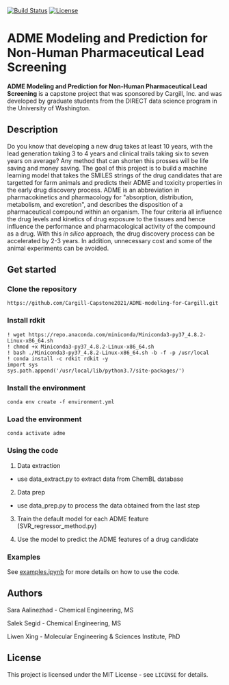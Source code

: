 [![Build Status](https://travis-ci.org/Cargill-Capstone2021/ADME-modeling-for-Cargill?branch=main)](https://travis-ci.org/Cargill-Capstone2021/ADME-modeling-for-Cargill)
[![License](https://poser.pugx.org/Cargill-Capstone2021/ADME-modeling-for-Cargill/license.svg)](https://poser.pugx.org/Cargill-Capstone2021/ADME-modeling-for-Cargill/license.svg)

# ADME Modeling and Prediction for Non-Human Pharmaceutical Lead Screening 

**ADME Modeling and Prediction for Non-Human Pharmaceutical Lead Screening** is a capstone project that was sponsored by Cargill, Inc. and was developed by graduate students from the DIRECT data science program in the University of Washington.  

## Description
Do you know that developing a new drug takes at least 10 years, with the lead generation taking 3 to 4 years and clinical trails taking six to seven years on average? Any method that can shorten this prosses will be life saving and money saving. The goal of this project is to build a machine learning model that takes the SMILES strings of the drug candidates that are targetted for farm animals and predicts their ADME and toxicity properties in the early drug discovery process. ADME is an abbreviation in pharmacokinetics and pharmacology for "absorption, distribution, metabolism, and excretion", and describes the disposition of a pharmaceutical compound within an organism. The four criteria all influence the drug levels and kinetics of drug exposure to the tissues and hence influence the performance and pharmacological activity of the compound as a drug. With this *in silico* approach, the drug discovery process can be accelerated by 2-3 years. In addition, unnecessary cost and some of the animal experiments can be avoided.


## Get started
### Clone the repository
```
https://github.com/Cargill-Capstone2021/ADME-modeling-for-Cargill.git
```
### Install rdkit
```
! wget https://repo.anaconda.com/miniconda/Miniconda3-py37_4.8.2-Linux-x86_64.sh
! chmod +x Miniconda3-py37_4.8.2-Linux-x86_64.sh
! bash ./Miniconda3-py37_4.8.2-Linux-x86_64.sh -b -f -p /usr/local
! conda install -c rdkit rdkit -y
import sys
sys.path.append('/usr/local/lib/python3.7/site-packages/')
```
### Install the environment

```
conda env create -f environment.yml
```
### Load the environment
```
conda activate adme
```

### Using the code
1. Data extraction
- use data_extract.py to extract data from ChemBL database

2. Data prep
- use data_prep.py to process the data obtained from the last step

3. Train the default model for each ADME feature (SVR_regressor_method.py)

4. Use the model to predict the ADME features of a drug candidate

### Examples

See [examples.ipynb](https://github.com/Cargill-Capstone2021/ADME-modeling-for-Cargill.git) for more details on how to use the code.

## Authors
Sara Aalinezhad - Chemical Engineering, MS

Salek Segid - Chemical Engineering, MS

Liwen Xing - Molecular Engineering & Sciences Institute, PhD


## License

This project is licensed under the MIT License - see `LICENSE` for details.



